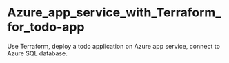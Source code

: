 # Azure_app_service_with_Terraform_for_todo-app
Use Terraform, deploy a todo application on Azure app service, connect to Azure SQL database.
